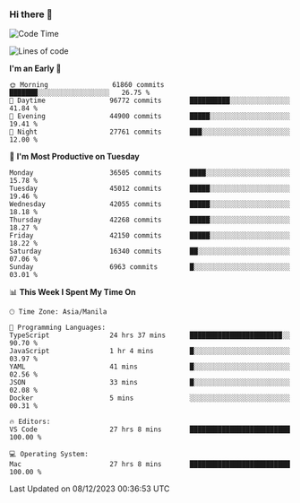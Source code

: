 ### Hi there 👋

<!--START_SECTION:waka-->
![Code Time](http://img.shields.io/badge/Code%20Time-4%2C622%20hrs%2034%20mins-blue)

![Lines of code](https://img.shields.io/badge/From%20Hello%20World%20I%27ve%20Written-103.5%20million%20lines%20of%20code-blue)

**I'm an Early 🐤** 

```text
🌞 Morning                61860 commits       ███████░░░░░░░░░░░░░░░░░░   26.75 % 
🌆 Daytime                96772 commits       ██████████░░░░░░░░░░░░░░░   41.84 % 
🌃 Evening                44900 commits       █████░░░░░░░░░░░░░░░░░░░░   19.41 % 
🌙 Night                  27761 commits       ███░░░░░░░░░░░░░░░░░░░░░░   12.00 % 
```
📅 **I'm Most Productive on Tuesday** 

```text
Monday                   36505 commits       ████░░░░░░░░░░░░░░░░░░░░░   15.78 % 
Tuesday                  45012 commits       █████░░░░░░░░░░░░░░░░░░░░   19.46 % 
Wednesday                42055 commits       █████░░░░░░░░░░░░░░░░░░░░   18.18 % 
Thursday                 42268 commits       █████░░░░░░░░░░░░░░░░░░░░   18.27 % 
Friday                   42150 commits       █████░░░░░░░░░░░░░░░░░░░░   18.22 % 
Saturday                 16340 commits       ██░░░░░░░░░░░░░░░░░░░░░░░   07.06 % 
Sunday                   6963 commits        █░░░░░░░░░░░░░░░░░░░░░░░░   03.01 % 
```


📊 **This Week I Spent My Time On** 

```text
🕑︎ Time Zone: Asia/Manila

💬 Programming Languages: 
TypeScript               24 hrs 37 mins      ███████████████████████░░   90.70 % 
JavaScript               1 hr 4 mins         █░░░░░░░░░░░░░░░░░░░░░░░░   03.97 % 
YAML                     41 mins             █░░░░░░░░░░░░░░░░░░░░░░░░   02.56 % 
JSON                     33 mins             █░░░░░░░░░░░░░░░░░░░░░░░░   02.08 % 
Docker                   5 mins              ░░░░░░░░░░░░░░░░░░░░░░░░░   00.31 % 

🔥 Editors: 
VS Code                  27 hrs 8 mins       █████████████████████████   100.00 % 

💻 Operating System: 
Mac                      27 hrs 8 mins       █████████████████████████   100.00 % 
```


 Last Updated on 08/12/2023 00:36:53 UTC
<!--END_SECTION:waka-->


<!--
**rad182/rad182** is a ✨ _special_ ✨ repository because its `README.md` (this file) appears on your GitHub profile.

Here are some ideas to get you started:

- 🔭 I’m currently working on ...
- 🌱 I’m currently learning ...
- 👯 I’m looking to collaborate on ...
- 🤔 I’m looking for help with ...
- 💬 Ask me about ...
- 📫 How to reach me: ...
- 😄 Pronouns: ...
- ⚡ Fun fact: ...
-->
